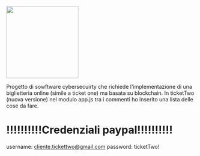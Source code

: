 
<img src=“https://github.com/Simo-univpm/biglietteria-blockchain/blob/main/ticketTwo/front%20end/images/form_logo.png” style="width:20vw;">

Progetto di sowftware cybersecuirty che richiede l'implementazione di una biglietteria online (simile a ticket one) ma basata su blockchain.
In ticketTwo (nuova versione) nel modulo app.js tra i commenti ho inserito una lista delle cose da fare.

# !!!!!!!!!!Credenziali paypal!!!!!!!!!!
username: cliente.tickettwo@gmail.com
password: ticketTwo!
